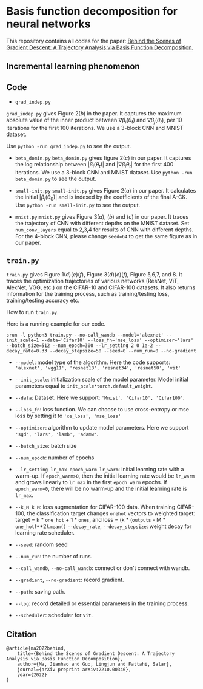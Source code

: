 # Basis function decomposition for neural networks

This repository contains all codes for the paper:
[Behind the Scenes of Gradient Descent: A Trajectory Analysis via Basis Function Decomposition.](https://arxiv.org/abs/2210.00346)

## Incremental learning phenomenon


## Code
- `grad_indep.py`

`grad_indep.py` gives Figure 2($b$) in the paper. It captures the maximum absolute value of the inner product between $\nabla\beta_{i}(\theta_{t})$ and $\nabla\beta_{j}(\theta_{t})$, per 10 iterations for the first 100 iterations. We use a 3-block CNN and MNIST dataset. 

Use `python -run grad_indep.py` to see the output.

- `beta_domin.py`
`beta_domin.py` gives figure 2($c$) in our paper. It captures the log relationship between $|\beta_{i}(\theta_{t})|$ and $|\nabla\beta_{i}\theta_{t}|$ for the first 400 iterations. We use a 3-block CNN and MNIST dataset. 
Use `python -run beta_domin.py` to see the output.

- `small-init.py`
`small-init.py` gives Figure 2($a$) in our paper. It calculates the initial $|\beta_{i}(\theta_{0})|$ and is indexed by the coefficients of the final A-CK. 
Use `python -run small-init.py` to see the output.

- `mnist.py`
`mnist.py` gives Figure 3($a$), ($b$) and ($c$) in our paper. It traces the trajectory of CNN with different depths on the MNIST dataset. Set `num_conv_layers` equal to 2,3,4 for results of CNN with different depths. 
For the 4-block CNN, please change `seed=64` to get the same figure as in our paper.

## `train.py`
`train.py` gives Figure 1($d$)($e$)($f$), Figure 3($d$)($e$)($f$), Figure 5,6,7, and 8. It traces the optimization trajectories of various networks (ResNet, ViT, AlexNet, VGG, etc.) on the CIFAR-10 and CIFAR-100 datasets. It also returns information for the training process, such as training/testing loss, training/testing accuracy etc.

How to run `train.py`. 

Here is a running example for our code.

`srun -l python3 train.py --no-call_wandb --model='alexnet' --init_scale=1 --data='Cifar10' --loss_fn='mse_loss' --optimizer='lars' --batch_size=512 --num_epoch=300 --lr_setting 2 0 1e-2 --decay_rate=0.33 --decay_stepsize=50 --seed=0 --num_run=0 --no-gradient`

- `--model`: model type of the algorithm. Here the code supports: `'alexnet', 'vgg11', 'resnet18', 'resnet34', 'resnet50', 'vit'`

- `--init_scale`: initialization scale of the model parameter. Model initial parameters equal to `init_scale*torch.default_weight`.

- `--data`: Dataset. Here we support: `'Mnist', 'Cifar10', 'Cifar100'`.

- `--loss_fn`: loss function. We can choose to use cross-entropy or mse loss by setting it to `'ce_loss', 'mse_loss'` 
- `--optimizer`: algorithm to update model parameters. Here we support `'sgd', 'lars', 'lamb', 'adamw'`.
- `--batch_size`: batch size 
- `--num_epoch`: number of epochs 
- `--lr_setting lr_max epoch_warm lr_warm`: initial learning rate with a warm-up. If `epoch_warm>0`, then the initial learning rate would be `lr_warm` and grows linearly to `lr_max` in the first `epoch_warm` epochs.
If `epoch_warm=0`, there will be no warm-up and the initial learning rate is `lr_max`. 
- `--k_M k M`: loss augmentation for CIFAR-100 data. When training CIFAR-100, the classification target  changes `onehot` vectors to weighted target: 
target = k * `one_hot` + 1 * `ones`, and 
loss = (k * (`outputs` - M * `one_hot`)**2).`mean()` `--decay_rate`, `--decay_stepsize`: weight decay for learning rate scheduler.
- `--seed`: random seed 
- `--num_run`: the number of runs. 
- `--call_wandb`, `--no-call_wandb`: connect or don't connect with wandb.
- `--gradient`, `--no-gradient`: record gradient. 
- `--path`: saving path.
- `--log`: record detailed or essential parameters in the training process.
- `--scheduler`:  scheduler for `Vit`.

## Citation
```
@article{ma2022behind,
	title={Behind the Scenes of Gradient Descent: A Trajectory Analysis via Basis Function Decomposition},
	author={Ma, Jianhao and Guo, Lingjun and Fattahi, Salar},
	journal={arXiv preprint arXiv:2210.00346},
	year={2022}
}
```

